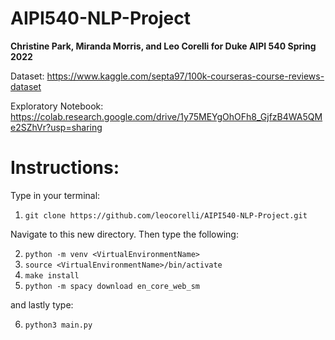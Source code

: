 # AIPI540-NLP-Project
**Christine Park, Miranda Morris, and Leo Corelli for Duke AIPI 540 Spring 2022**

Dataset: https://www.kaggle.com/septa97/100k-courseras-course-reviews-dataset

Exploratory Notebook: https://colab.research.google.com/drive/1y75MEYgOhOFh8_GjfzB4WA5QMe2SZhVr?usp=sharing

# Instructions:
Type in your terminal:
1. `git clone https://github.com/leocorelli/AIPI540-NLP-Project.git`

Navigate to this new directory. Then type the following:

2. `python -m venv <VirtualEnvironmentName>`
3. `source <VirtualEnvironmentName>/bin/activate`
4. `make install`
5. `python -m spacy download en_core_web_sm`

and lastly type:

6. `python3 main.py`
